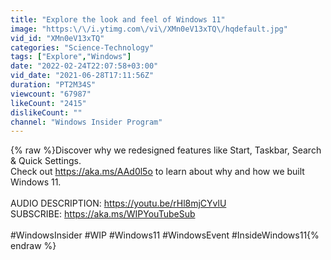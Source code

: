 ```yaml
---
title: "Explore the look and feel of Windows 11"
image: "https:\/\/i.ytimg.com\/vi\/XMn0eV13xTQ\/hqdefault.jpg"
vid_id: "XMn0eV13xTQ"
categories: "Science-Technology"
tags: ["Explore","Windows"]
date: "2022-02-24T22:07:58+03:00"
vid_date: "2021-06-28T17:11:56Z"
duration: "PT2M34S"
viewcount: "67987"
likeCount: "2415"
dislikeCount: ""
channel: "Windows Insider Program"
---
```

{% raw %}Discover why we redesigned features like Start, Taskbar, Search &amp; Quick Settings. <br />Check out <a rel="nofollow" target="blank" href="https://aka.ms/AAd0l5o">https://aka.ms/AAd0l5o</a> to learn about why and how we built Windows 11.  <br /><br />AUDIO DESCRIPTION: <a rel="nofollow" target="blank" href="https://youtu.be/rHl8mjCYvlU">https://youtu.be/rHl8mjCYvlU</a><br />SUBSCRIBE: <a rel="nofollow" target="blank" href="https://aka.ms/WIPYouTubeSub">https://aka.ms/WIPYouTubeSub</a> <br /><br />#WindowsInsider #WIP #Windows11 #WindowsEvent #InsideWindows11{% endraw %}
